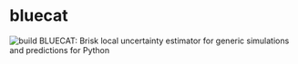 # bluecat
![build](https://github.com/uhah229/bluecat/actions/workflows/tests.yml/badge.svg)
BLUECAT: Brisk local uncertainty estimator for generic simulations and predictions for Python
